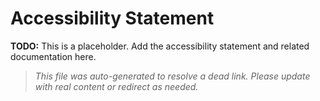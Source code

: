 # Accessibility Statement

**TODO:** This is a placeholder. Add the accessibility statement and related documentation here.

> _This file was auto-generated to resolve a dead link. Please update with real content or redirect as needed._

